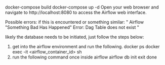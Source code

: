 

docker-compose build
docker-compose up -d
Open your web browser and navigate to http://localhost:8080 to access the Airflow web interface.


Possible errors:
if this is encountered or something similar:
" Airflow "Something Bad Has Happened" Error: Dag Table does not exist "

likely the database needs to be initiated, just follow the steps below:
1) get into the airflow environment and run the following.
    docker ps
    docker exec -it <airflow_container_id> sh
2) run the following command once inside airflow
    airflow db init
    exit
done

